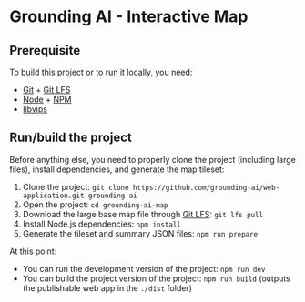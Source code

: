 # Grounding AI - Interactive Map

## Prerequisite

To build this project or to run it locally, you need:

- [Git](https://git-scm.com/) + [Git LFS](https://git-lfs.com/)
- [Node](https://nodejs.org/en) + [NPM](https://www.npmjs.com/)
- [libvips](https://www.libvips.org/)

## Run/build the project

Before anything else, you need to properly clone the project (including large files), install dependencies, and generate the map tileset:

1. Clone the project: `git clone https://github.com/grounding-ai/web-application.git grounding-ai`
2. Open the project: `cd grounding-ai-map`
3. Download the large base map file through [Git LFS](https://git-lfs.com/): `git lfs pull`
4. Install Node.js dependencies: `npm install`
5. Generate the tileset and summary JSON files: `npm run prepare`

At this point:

- You can run the development version of the project: `npm run dev`
- You can build the project version of the project: `npm run build` (outputs the publishable web app in the `./dist` folder)
